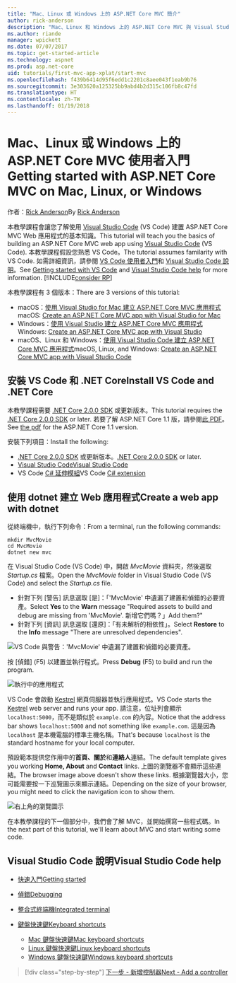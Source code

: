 ```yaml
---
title: "Mac、Linux 或 Windows 上的 ASP.NET Core MVC 簡介"
author: rick-anderson
description: "Mac、Linux 和 Windows 上的 ASP.NET Core MVC 與 Visual Studio Code 使用者入門"
ms.author: riande
manager: wpickett
ms.date: 07/07/2017
ms.topic: get-started-article
ms.technology: aspnet
ms.prod: asp.net-core
uid: tutorials/first-mvc-app-xplat/start-mvc
ms.openlocfilehash: f439b6414d95f6edd1c2201c8aee043f1eab9b76
ms.sourcegitcommit: 3e303620a125325bb9abd4b2d315c106fb8c47fd
ms.translationtype: HT
ms.contentlocale: zh-TW
ms.lasthandoff: 01/19/2018
---
```

# <a name="getting-started-with-aspnet-core-mvc--on-mac-linux-or-windows"></a><span data-ttu-id="5c9b4-103">Mac、Linux 或 Windows 上的 ASP.NET Core MVC 使用者入門</span><span class="sxs-lookup"><span data-stu-id="5c9b4-103">Getting started with ASP.NET Core MVC  on Mac, Linux, or Windows</span></span>

<span data-ttu-id="5c9b4-104">作者：[Rick Anderson](https://twitter.com/RickAndMSFT)</span><span class="sxs-lookup"><span data-stu-id="5c9b4-104">By [Rick Anderson](https://twitter.com/RickAndMSFT)</span></span>

<span data-ttu-id="5c9b4-105">本教學課程會讓您了解使用 [Visual Studio Code](https://code.visualstudio.com) (VS Code) 建置 ASP.NET Core MVC Web 應用程式的基本知識。</span><span class="sxs-lookup"><span data-stu-id="5c9b4-105">This tutorial will teach you the basics of building an ASP.NET Core MVC web app using [Visual Studio Code](https://code.visualstudio.com) (VS Code).</span></span> <span data-ttu-id="5c9b4-106">本教學課程假設您熟悉 VS Code。</span><span class="sxs-lookup"><span data-stu-id="5c9b4-106">The tutorial assumes familarity with VS Code.</span></span> <span data-ttu-id="5c9b4-107">如需詳細資訊，請參閱 [VS Code 使用者入門](https://code.visualstudio.com/docs)和 [Visual Studio Code 說明](#visual-studio-code-help)。</span><span class="sxs-lookup"><span data-stu-id="5c9b4-107">See [Getting started with VS Code](https://code.visualstudio.com/docs) and [Visual Studio Code help](#visual-studio-code-help) for more information.</span></span> [!INCLUDE[consider RP](../../includes/razor.md)]

<span data-ttu-id="5c9b4-108">本教學課程有 3 個版本：</span><span class="sxs-lookup"><span data-stu-id="5c9b4-108">There are 3 versions of this tutorial:</span></span>

* <span data-ttu-id="5c9b4-109">macOS：[使用 Visual Studio for Mac 建立 ASP.NET Core MVC 應用程式](xref:tutorials/first-mvc-app-mac/start-mvc)</span><span class="sxs-lookup"><span data-stu-id="5c9b4-109">macOS: [Create an ASP.NET Core MVC app with Visual Studio for Mac](xref:tutorials/first-mvc-app-mac/start-mvc)</span></span>
* <span data-ttu-id="5c9b4-110">Windows：[使用 Visual Studio 建立 ASP.NET Core MVC 應用程式](xref:tutorials/first-mvc-app/start-mvc)</span><span class="sxs-lookup"><span data-stu-id="5c9b4-110">Windows: [Create an ASP.NET Core MVC app with Visual Studio](xref:tutorials/first-mvc-app/start-mvc)</span></span>
* <span data-ttu-id="5c9b4-111">macOS、Linux 和 Windows：[使用 Visual Studio Code 建立 ASP.NET Core MVC 應用程式](xref:tutorials/first-mvc-app-xplat/start-mvc)</span><span class="sxs-lookup"><span data-stu-id="5c9b4-111">macOS, Linux, and Windows: [Create an ASP.NET Core MVC app with Visual Studio Code](xref:tutorials/first-mvc-app-xplat/start-mvc)</span></span> 

## <a name="install-vs-code-and-net-core"></a><span data-ttu-id="5c9b4-112">安裝 VS Code 和 .NET Core</span><span class="sxs-lookup"><span data-stu-id="5c9b4-112">Install VS Code and .NET Core</span></span>

<span data-ttu-id="5c9b4-113">本教學課程需要 [.NET Core 2.0.0 SDK](https://www.microsoft.com/net/core) 或更新版本。</span><span class="sxs-lookup"><span data-stu-id="5c9b4-113">This tutorial requires the [.NET Core 2.0.0 SDK](https://www.microsoft.com/net/core) or later.</span></span> <span data-ttu-id="5c9b4-114">若要了解 ASP.NET Core 1.1 版，請參閱[此 PDF](https://github.com/aspnet/Docs/blob/master/aspnetcore/tutorials/first-mvc-app-mac/start-mvc/8-23-17.pdf)。</span><span class="sxs-lookup"><span data-stu-id="5c9b4-114">See [the pdf](https://github.com/aspnet/Docs/blob/master/aspnetcore/tutorials/first-mvc-app-mac/start-mvc/8-23-17.pdf) for the ASP.NET Core 1.1 version.</span></span>

<span data-ttu-id="5c9b4-115">安裝下列項目：</span><span class="sxs-lookup"><span data-stu-id="5c9b4-115">Install the following:</span></span>

* <span data-ttu-id="5c9b4-116">[.NET Core 2.0.0 SDK](https://www.microsoft.com/net/core) 或更新版本。</span><span class="sxs-lookup"><span data-stu-id="5c9b4-116">[.NET Core 2.0.0 SDK](https://www.microsoft.com/net/core) or later.</span></span>
* [<span data-ttu-id="5c9b4-117">Visual Studio Code</span><span class="sxs-lookup"><span data-stu-id="5c9b4-117">Visual Studio Code</span></span>](https://code.visualstudio.com)
* <span data-ttu-id="5c9b4-118">VS Code [C# 延伸模組](https://marketplace.visualstudio.com/items?itemName=ms-vscode.csharp)</span><span class="sxs-lookup"><span data-stu-id="5c9b4-118">VS Code [C# extension](https://marketplace.visualstudio.com/items?itemName=ms-vscode.csharp)</span></span> 

## <a name="create-a-web-app-with-dotnet"></a><span data-ttu-id="5c9b4-119">使用 dotnet 建立 Web 應用程式</span><span class="sxs-lookup"><span data-stu-id="5c9b4-119">Create a web app with dotnet</span></span>

<span data-ttu-id="5c9b4-120">從終端機中，執行下列命令：</span><span class="sxs-lookup"><span data-stu-id="5c9b4-120">From a terminal, run the following commands:</span></span>

```console
mkdir MvcMovie
cd MvcMovie
dotnet new mvc
```

<span data-ttu-id="5c9b4-121">在 Visual Studio Code (VS Code) 中，開啟 *MvcMovie* 資料夾，然後選取 *Startup.cs* 檔案。</span><span class="sxs-lookup"><span data-stu-id="5c9b4-121">Open the *MvcMovie* folder in Visual Studio Code (VS Code) and select the *Startup.cs* file.</span></span>

- <span data-ttu-id="5c9b4-122">針對下列 [警告] 訊息選取 [是]：「'MvcMovie' 中遺漏了建置和偵錯的必要資產。</span><span class="sxs-lookup"><span data-stu-id="5c9b4-122">Select **Yes** to the **Warn** message "Required assets to build and debug are missing from 'MvcMovie'.</span></span> <span data-ttu-id="5c9b4-123">新增它們嗎？」</span><span class="sxs-lookup"><span data-stu-id="5c9b4-123">Add them?"</span></span>
- <span data-ttu-id="5c9b4-124">針對下列 [資訊] 訊息選取 [還原]：「有未解析的相依性」。</span><span class="sxs-lookup"><span data-stu-id="5c9b4-124">Select **Restore** to the **Info** message "There are unresolved dependencies".</span></span>

![VS Code 與警告：'MvcMovie' 中遺漏了建置和偵錯的必要資產。](../web-api-vsc/_static/vsc_restore.png)

<span data-ttu-id="5c9b4-128">按 [偵錯] (F5) 以建置並執行程式。</span><span class="sxs-lookup"><span data-stu-id="5c9b4-128">Press **Debug** (F5) to build and run the program.</span></span>

![執行中的應用程式](../first-mvc-app/start-mvc/_static/1.png)

<span data-ttu-id="5c9b4-130">VS Code 會啟動 [Kestrel](xref:fundamentals/servers/kestrel) 網頁伺服器並執行應用程式。</span><span class="sxs-lookup"><span data-stu-id="5c9b4-130">VS Code starts the [Kestrel](xref:fundamentals/servers/kestrel) web server and runs your app.</span></span> <span data-ttu-id="5c9b4-131">請注意，位址列會顯示 `localhost:5000`，而不是類似於 `example.com` 的內容。</span><span class="sxs-lookup"><span data-stu-id="5c9b4-131">Notice that the address bar shows `localhost:5000` and not something like `example.com`.</span></span> <span data-ttu-id="5c9b4-132">這是因為 `localhost` 是本機電腦的標準主機名稱。</span><span class="sxs-lookup"><span data-stu-id="5c9b4-132">That's because `localhost` is the standard hostname for your local computer.</span></span>

<span data-ttu-id="5c9b4-133">預設範本提供您作用中的**首頁、關於**和**連絡人**連結。</span><span class="sxs-lookup"><span data-stu-id="5c9b4-133">The default template gives you working **Home, About** and **Contact** links.</span></span> <span data-ttu-id="5c9b4-134">上圖的瀏覽器不會顯示這些連結。</span><span class="sxs-lookup"><span data-stu-id="5c9b4-134">The browser image above doesn't show these links.</span></span> <span data-ttu-id="5c9b4-135">根據瀏覽器大小，您可能需要按一下巡覽圖示來顯示連結。</span><span class="sxs-lookup"><span data-stu-id="5c9b4-135">Depending on the size of your browser, you might need to click the navigation icon to show them.</span></span>

![右上角的瀏覽圖示](../first-mvc-app/start-mvc/_static/2.png)

<span data-ttu-id="5c9b4-137">在本教學課程的下一個部分中，我們會了解 MVC，並開始撰寫一些程式碼。</span><span class="sxs-lookup"><span data-stu-id="5c9b4-137">In the next part of this tutorial, we'll learn about MVC and start writing some code.</span></span>

## <a name="visual-studio-code-help"></a><span data-ttu-id="5c9b4-138">Visual Studio Code 說明</span><span class="sxs-lookup"><span data-stu-id="5c9b4-138">Visual Studio Code help</span></span>

- [<span data-ttu-id="5c9b4-139">快速入門</span><span class="sxs-lookup"><span data-stu-id="5c9b4-139">Getting started</span></span>](https://code.visualstudio.com/docs)
- [<span data-ttu-id="5c9b4-140">偵錯</span><span class="sxs-lookup"><span data-stu-id="5c9b4-140">Debugging</span></span>](https://code.visualstudio.com/docs/editor/debugging)
- [<span data-ttu-id="5c9b4-141">整合式終端機</span><span class="sxs-lookup"><span data-stu-id="5c9b4-141">Integrated terminal</span></span>](https://code.visualstudio.com/docs/editor/integrated-terminal)
- [<span data-ttu-id="5c9b4-142">鍵盤快速鍵</span><span class="sxs-lookup"><span data-stu-id="5c9b4-142">Keyboard shortcuts</span></span>](https://code.visualstudio.com/docs/getstarted/keybindings#_keyboard-shortcuts-reference)

  - [<span data-ttu-id="5c9b4-143">Mac 鍵盤快速鍵</span><span class="sxs-lookup"><span data-stu-id="5c9b4-143">Mac keyboard shortcuts</span></span>](https://code.visualstudio.com/shortcuts/keyboard-shortcuts-macos.pdf)
  - [<span data-ttu-id="5c9b4-144">Linux 鍵盤快速鍵</span><span class="sxs-lookup"><span data-stu-id="5c9b4-144">Linux keyboard shortcuts</span></span>](https://code.visualstudio.com/shortcuts/keyboard-shortcuts-linux.pdf)
  - [<span data-ttu-id="5c9b4-145">Windows 鍵盤快速鍵</span><span class="sxs-lookup"><span data-stu-id="5c9b4-145">Windows keyboard shortcuts</span></span>](https://code.visualstudio.com/shortcuts/keyboard-shortcuts-windows.pdf)

>[!div class="step-by-step"]
[<span data-ttu-id="5c9b4-146">下一步 - 新增控制器</span><span class="sxs-lookup"><span data-stu-id="5c9b4-146">Next - Add a controller</span></span>](adding-controller.md)
